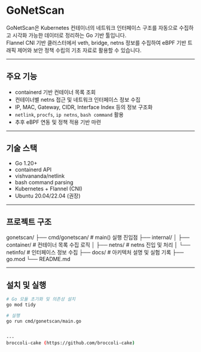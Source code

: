 # GoNetScan

GoNetScan은 Kubernetes 컨테이너의 네트워크 인터페이스 구조를 자동으로 수집하고 시각화 가능한 데이터로 정리하는 Go 기반 툴입니다.  
Flannel CNI 기반 클러스터에서 veth, bridge, netns 정보를 수집하여 eBPF 기반 트래픽 제어와 보안 정책 수립의 기초 자료로 활용할 수 있습니다.

---

##  주요 기능

- containerd 기반 컨테이너 목록 조회
- 컨테이너별 netns 접근 및 네트워크 인터페이스 정보 수집
- IP, MAC, Gateway, CIDR, Interface Index 등의 정보 구조화
- `netlink`, `procfs`, `ip netns`, `bash command` 활용
- 추후 eBPF 연동 및 정책 적용 기반 마련

---

##  기술 스택

- Go 1.20+
- containerd API
- vishvananda/netlink
- bash command parsing
- Kubernetes + Flannel (CNI)
- Ubuntu 20.04/22.04 (권장)

---

##  프로젝트 구조

gonetscan/
├── cmd/gonetscan/ # main() 실행 진입점
├── internal/
│ ├── container/ # 컨테이너 목록 수집 로직
│ ├── netns/ # netns 진입 및 처리
│ └── netinfo/ # 인터페이스 정보 수집
├── docs/ # 아키텍처 설명 및 실험 기록
├── go.mod
└── README.md


---
##  설치 및 실행

```bash
# Go 모듈 초기화 및 의존성 설치
go mod tidy

# 실행
go run cmd/gonetscan/main.go


---
broccoli-cake (https://github.com/broccoli-cake)
